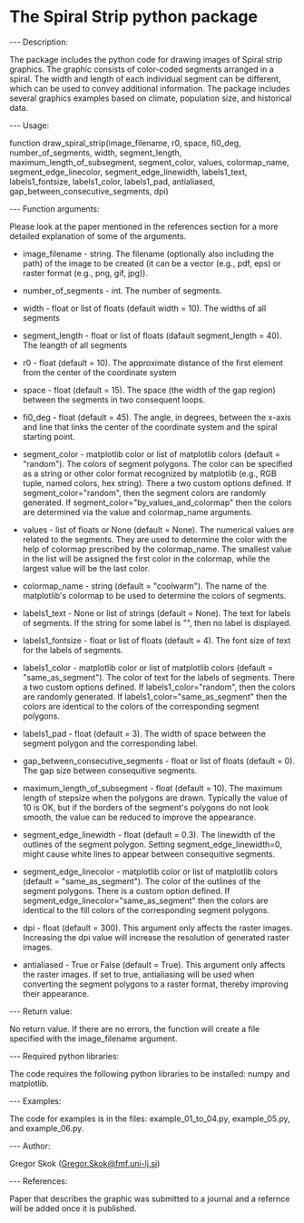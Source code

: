 # The Spiral Strip python package

--- Description:

The package includes the python code for drawing images of Spiral strip graphics. The graphic consists of color-coded segments arranged in a spiral. The width and length of each individual segment can be different, which can be used to convey additional information. The package includes several graphics examples based on climate, population size, and historical data. 

--- Usage:

function draw_spiral_strip(image_filename, r0, space, fi0_deg, number_of_segments, width, segment_length, maximum_length_of_subsegment, segment_color, values, colormap_name, segment_edge_linecolor, segment_edge_linewidth, labels1_text, labels1_fontsize, labels1_color, labels1_pad, antialiased, gap_between_consecutive_segments, dpi)

--- Function arguments:

Please look at the paper mentioned in the references section for a more detailed explanation of some of the arguments.

- image_filename - string. The filename (optionally also including the path) of the image to be created (it can be a vector (e.g., pdf, eps) or raster format (e.g., png, gif, jpg)). 

- number_of_segments - int. The number of segments.

- width - float or list of floats (default width = 10). The widths of all segments

- segment_length - float or list of floats (dafault segment_length = 40). The leangth of all segments

- r0 - float (default = 10). The approximate distance of the first element from the center of the coordinate system

- space - float (default = 15). The space (the width of the gap region) between the segments in two consequent loops.

- fi0_deg - float (default = 45). The angle, in degrees, between the x-axis and line that links the center of the coordinate system and the spiral starting point. 

- segment_color - matplotlib color or list of matplotlib colors (default = "random"). The colors of segment polygons. The color can be specified as a string or other color format recognized by matplotlib  (e.g., RGB tuple, named colors, hex string). There a two custom options defined. If segment_color="random", then the segment colors are randomly generated. If segment_color="by_values_and_colormap" then the colors are determined via the value and colormap_name arguments. 

- values - list of floats or None (default = None). The numerical values are related to the segments. They are used to determine the color with the help of colormap prescribed by the colormap_name. The smallest value in the list will be assigned the first color in the colormap, while the largest value will be the last color. 

- colormap_name - string (default = "coolwarm"). The name of the matplotlib's colormap to be used to determine the colors of segments.

- labels1_text - None or list of strings (default = None). The text for labels of segments. If the string for some label is "", then no label is displayed. 

- labels1_fontsize - float or list of floats (default = 4). The font size of text for the labels of segments.

- labels1_color - matplotlib color or list of matplotlib colors  (default = "same_as_segment"). The color of text for the labels of segments. There a two custom options defined. If labels1_color="random", then the colors are randomly generated. If labels1_color="same_as_segment" then the colors are identical to the colors of the corresponding segment polygons. 

- labels1_pad - float (default = 3). The width of space between the segment polygon and the corresponding label. 

- gap_between_consecutive_segments - float or list of floats (default = 0). The gap size between consequitive segments. 

- maximum_length_of_subsegment - float (default = 10). The maximum length of stepsize when the polygons are drawn. Typically the value of 10 is OK, but if the borders of the segment's polygons do not look smooth, the value can be reduced to improve the appearance. 

- segment_edge_linewidth - float (default = 0.3). The linewidth of the outlines of the segment polygon. Setting segment_edge_linewidth=0, might cause white lines to appear between consequitive segments. 

- segment_edge_linecolor - matplotlib color or list of matplotlib colors  (default = "same_as_segment"). The color of the outlines of the segment polygons. There is a  custom option defined. If segment_edge_linecolor="same_as_segment" then the colors are identical to the fill colors of the corresponding segment polygons.  

- dpi - float (default = 300). This argument only affects the raster images. Increasing the dpi value will increase the resolution of generated raster images.

- antialiased - True or False (default = True). This argument only affects the raster images. If set to true, antialiasing will be used when converting the segment polygons to a raster format, thereby improving their appearance. 


--- Return value:

No return value. If there are no errors, the function will create a file specified with the image_filename argument.

--- Required python libraries:

The code requires the following python libraries to be installed: numpy and matplotlib.

--- Examples:

The code for examples is in the files: example_01_to_04.py, example_05.py, and example_06.py. 

--- Author:

Gregor Skok (Gregor.Skok@fmf.uni-lj.si)

--- References:

Paper that describes the graphic was submitted to a journal and a refernce will be added once it is published.


